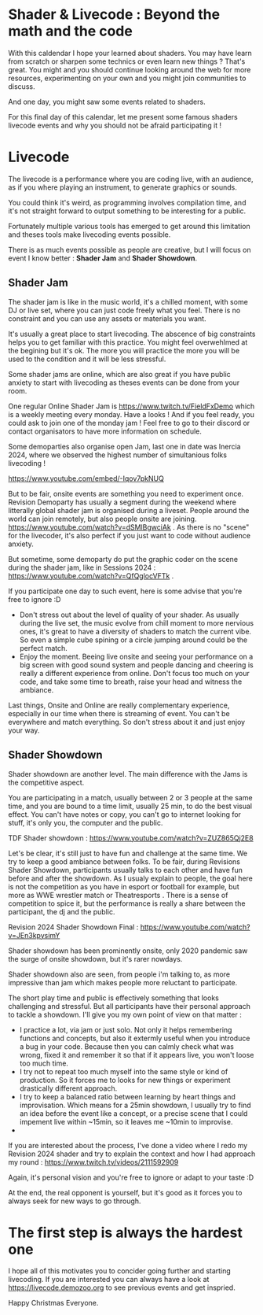 # Shader & Livecode : Beyond the math and the code

With this caldendar I hope your learned about shaders. You may have learn from scratch or sharpen some technics or even learn new things ? That's great. You might and you should continue looking around the web for more resources, experimenting on your own and you might join communities to discuss.

And one day, you might saw some events related to shaders.

For this final day of this calendar, let me present some famous shaders livecode events and why you should not be afraid participating it !

# Livecode

The livecode is a performance where you are coding live, with an audience, as if you where playing an instrument, to generate graphics or sounds.

You could think it's weird, as programming involves compilation time, and it's not straight forward to output something to be interesting for a public.

Fortunately multiple various tools has emerged to get around this limitation and theses tools make livecoding events possible.

There is as much events possible as people are creative, but I will focus on event I know better : **Shader Jam** and **Shader Showdown**.


## Shader Jam
The shader jam is like in the music world, it's a chilled moment, with some DJ or live set, where you can just code freely what you feel. There is no constraint and you can use any assets or materials you want.

It's usually a great place to start livecoding. The abscence of big constraints helps you to get familiar with this practice. You might feel overwehlmed at the begining but it's ok. The more you will practice the more you will be used to the condition and it will be less stressful.

Some shader jams are online, which are also great if you have public anxiety to start with livecoding as theses events can be done from your room.

One regular Online Shader Jam is https://www.twitch.tv/FieldFxDemo which is a weekly meeting every monday. Have a looks ! And if you feel ready, you could ask to join one of the monday jam ! Feel free to go to their discord or contact organisators to have more information on schedule.

Some demoparties also organise open Jam, last one in date was Inercia 2024, where we observed the highest number of simultanious folks livecoding !

https://www.youtube.com/embed/-Iqov7pkNUQ


But to be fair, onsite events are something you need to experiment once. Revision Demoparty has usually a segment during the weekend where litterally global shader jam is organised during a liveset. People around the world can join remotely, but also people onsite are joining.
https://www.youtube.com/watch?v=dSMlBgwciAk . As there is no "scene" for the livecoder, it's also perfect if you just want to code without audience anxiety.

But sometime, some demoparty do put the graphic coder on the scene during the shader jam, like in Sessions 2024 : https://www.youtube.com/watch?v=QfQglocVFTk .

If you participate one day to such event, here is some advise that you're free to ignore :D
* Don't stress out about the level of quality of your shader. As usually during the live set, the music evolve from chill moment to more nervious ones, it's great to have a diversity of shaders to match the current vibe. So even a simple cube spining or a circle jumping around could be the perfect match.
* Enjoy the moment. Beeing live onsite and seeing your performance on a big screen with good sound system and people dancing and cheering is really a different experience from online. Don't focus too much on your code, and take some time to breath, raise your head and witness the ambiance.

Last things, Onsite and Online are really complementary experience, especially in our time when there is streaming of event. You can't be everywhere and match everything. So don't stress about it and just enjoy your way.

## Shader Showdown
Shader showdown are another level. The main difference with the Jams is the competitive aspect.

You are participating in a match, usually between 2 or 3 people at the same time, and you are bound to a time limit, usually 25 min, to do the best visual effect. You can't have notes or copy, you can't go to internet looking for stuff, it's only you, the computer and the public.

TDF Shader showdown : https://www.youtube.com/watch?v=ZUZ865Qj2E8

Let's be clear, it's still just to have fun and challenge at the same time. We try to keep a good ambiance between folks. To be fair, during Revisions Shader Showdown, participants usually talks to each other and have fun before and after the showdown.
As I usualy explain to people, the goal here is not the competition as you have in esport or football for example, but more as WWE wrestler match or Theatresports . There is a sense of competition to spice it, but the performance is really a share between the participant, the dj and the public.

Revision 2024 Shader Showdown Final : https://www.youtube.com/watch?v=JEn3kpysimY

Shader showdown has been prominently onsite, only 2020 pandemic saw the surge of onsite showdown, but it's rarer nowdays.

Shader showdown also are seen, from people i'm talking to, as more impressive than jam which makes people more reluctant to participate.

The short play time and public is effectively something that looks challenging and stressful. But all participants have their personal approach to tackle a showdown. I'll give you my own point of view on that matter :
* I practice a lot, via jam or just solo. Not only it helps remembering functions and concepts, but also it extermly useful when you introduce a bug in your code. Because then you can calmly check what was wrong, fixed it and remember it so that if it appears live, you won't loose too much time.
* I try not to repeat too much myself into the same style or kind of production. So it forces me to looks for new things or experiment drastically different approach.
* I try to keep a balanced ratio between learning by heart things and improvisation. Which means for a 25min showdown, I usually try to find an idea before the event like a concept, or a precise scene that I could impement live within ~15min, so it leaves me ~10min to improvise.
*
If you are interested about the process, I've done a video where I redo my Revision 2024 shader and try to explain the context and how I had approach my round : https://www.twitch.tv/videos/2111592909

Again, it's personal vision and you're free to ignore or adapt to your taste :D

At the end, the real opponent is yourself, but it's good as it forces you to always seek for new ways to go through.


# The first step is always the hardest one
I hope all of this motivates you to concider going further and starting livecoding. If you are interested you can always have a look  at https://livecode.demozoo.org to see previous events and get inspried.

Happy Christmas Everyone.